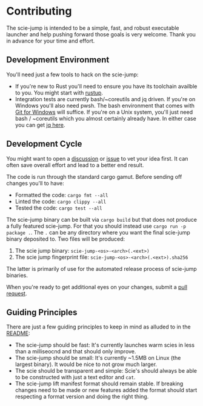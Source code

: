 # Contributing

The scie-jump is intended to be a simple, fast, and robust executable launcher and help pushing
forward those goals is very welcome. Thank you in advance for your time and effort.

## Development Environment

You'll need just a few tools to hack on the scie-jump:
+ If you're new to Rust you'll need to ensure you have its toolchain availble to you. You might
  start with [rustup](https://rustup.rs/).
+ Integration tests are currently bash/~coreutils and jq driven. If you're on Windows you'll also 
  need pwsh. The bash environment that comes with [Git for Windows](https://gitforwindows.org/) will
  suffice. If you're on a Unix system, you'll just need bash / ~coreutils which you almost certainly
  already have. In either case you can get [jq here](https://stedolan.github.io/jq/download/).

## Development Cycle

You might want to open a [discussion](https://github.com/a-scie/jump/discussions) or [issue](
https://github.com/a-scie/jump/issues) to vet your idea first. It can often save overall
effort and lead to a better end result.

The code is run through the standard cargo gamut. Before sending off changes you'll to have:
+ Formatted the code: `cargo fmt --all`
+ Linted the code: `cargo clippy --all`
+ Tested the code: `cargo test --all`

The scie-jump binary can be built via `cargo build` but that does not produce a fully featured
scie-jump. For that you should instead use `cargo run -p package .`. The `.` can be any directory
where you want the final scie-jump binary deposited to. Two files will be produced:
1. The scie jump binary: `scie-jump-<os>-<arch>(.<ext>)`
2. The scie jump fingerprint file: `scie-jump-<os>-<arch>(.<ext>).sha256`

The latter is primarily of use for the automated release process of scie-jump binaries.

When you're ready to get additional eyes on your changes, submit a [pull request](
https://github.com/a-scie/jump/pulls).

## Guiding Principles

There are just a few guiding principles to keep in mind as alluded to in the [README](README.md):
+ The scie-jump should be fast: It's currently launches warm scies in less than a milliseocnd and
  that should only improve.
+ The scie-jump should be small: It's currently ~1.5MB on Linux (the largest binary). It would be
  nice to not grow much larger.
+ The scie should be transparent and simple: Scie's should always be able to be constructed with
  just a text editor and `cat`.
+ The scie-jump lift manifest format should remain stable. If breaking changes need to be made or
  new features added the format should start respecting a format version and doing the right thing.
